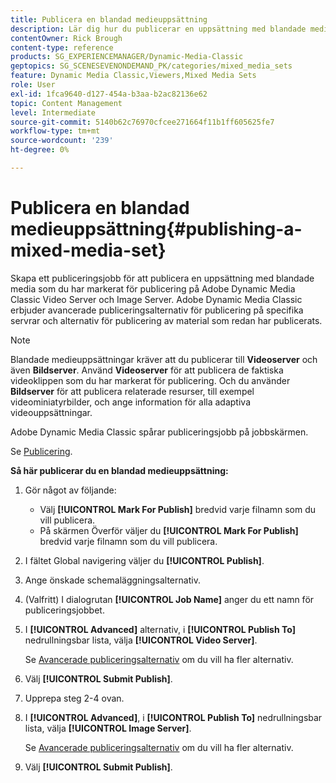 ```yaml
---
title: Publicera en blandad medieuppsättning
description: Lär dig hur du publicerar en uppsättning med blandade media från Adobe Dynamic Media Classic.
contentOwner: Rick Brough
content-type: reference
products: SG_EXPERIENCEMANAGER/Dynamic-Media-Classic
geptopics: SG_SCENESEVENONDEMAND_PK/categories/mixed_media_sets
feature: Dynamic Media Classic,Viewers,Mixed Media Sets
role: User
exl-id: 1fca9640-d127-454a-b3aa-b2ac82136e62
topic: Content Management
level: Intermediate
source-git-commit: 5140b62c76970cfcee271664f11b1ff605625fe7
workflow-type: tm+mt
source-wordcount: '239'
ht-degree: 0%

---
```


# Publicera en blandad medieuppsättning{#publishing-a-mixed-media-set}

Skapa ett publiceringsjobb för att publicera en uppsättning med blandade media som du har markerat för publicering på Adobe Dynamic Media Classic Video Server och Image Server. Adobe Dynamic Media Classic erbjuder avancerade publiceringsalternativ för publicering på specifika servrar och alternativ för publicering av material som redan har publicerats.

>[!NOTE]
>
>Blandade medieuppsättningar kräver att du publicerar till **Videoserver** och även **Bildserver**. Använd **Videoserver** för att publicera de faktiska videoklippen som du har markerat för publicering. Och du använder **Bildserver** för att publicera relaterade resurser, till exempel videominiatyrbilder, och ange information för alla adaptiva videouppsättningar.

Adobe Dynamic Media Classic spårar publiceringsjobb på jobbskärmen.

Se [Publicering](publishing-files.md#publishing_files).

<!-- 

Comment Type: remark
Last Modified By: unknown unknown 
Last Modified Date: 

<p>RB: Updated the following steps as per Cynthia email, 11/9/2012, added 11/12/2012</p>

 -->

**Så här publicerar du en blandad medieuppsättning:**

1. Gör något av följande:

   * Välj **[!UICONTROL Mark For Publish]** bredvid varje filnamn som du vill publicera.
   * På skärmen Överför väljer du **[!UICONTROL Mark For Publish]** bredvid varje filnamn som du vill publicera.

1. I fältet Global navigering väljer du **[!UICONTROL Publish]**.
1. Ange önskade schemaläggningsalternativ.
1. (Valfritt) I dialogrutan **[!UICONTROL Job Name]** anger du ett namn för publiceringsjobbet.
1. I **[!UICONTROL Advanced]** alternativ, i **[!UICONTROL Publish To]** nedrullningsbar lista, välja **[!UICONTROL Video Server]**.

   Se [Avancerade publiceringsalternativ](publishing-files.md#advanced_publish_options) om du vill ha fler alternativ.

1. Välj **[!UICONTROL Submit Publish]**.
1. Upprepa steg 2-4 ovan.
1. I **[!UICONTROL Advanced]**, i **[!UICONTROL Publish To]** nedrullningsbar lista, välja **[!UICONTROL Image Server]**.

   Se [Avancerade publiceringsalternativ](publishing-files.md#advanced_publish_options) om du vill ha fler alternativ.

1. Välj **[!UICONTROL Submit Publish]**.

